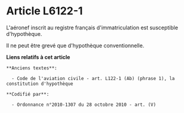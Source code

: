 # Article L6122-1

L'aéronef inscrit au registre français d'immatriculation est susceptible d'hypothèque.

Il ne peut être grevé que d'hypothèque conventionnelle.

**Liens relatifs à cet article**

	**Anciens textes**:

	  - Code de l'aviation civile - art. L122-1 (Ab) (phrase 1), la constitution d'hypothèque

	**Codifié par**:

	  - Ordonnance n°2010-1307 du 28 octobre 2010 - art. (V)
